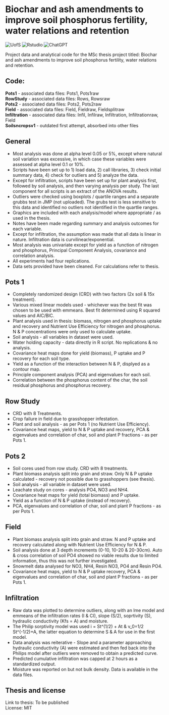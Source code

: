# Biochar and ash amendments to improve soil phosphorus fertility, water relations and retention

![UofS](https://github.com/AnelD13/BiocharAshAmendments_ImproveSoil_P_Fertility_WaterRelationsRetention/assets/126522316/8cc3b6ec-fb83-4fa2-857b-0d7f4737181b) ![Rstudio](https://github.com/AnelD13/BiocharAshAmendments_ImproveSoil_P_Fertility_WaterRelationsRetention/assets/126522316/87a73af9-27d4-4cf9-b235-9c382bfdb5b2)  ![ChatGPT](https://github.com/AnelD13/BiocharAshAmendments_ImproveSoil_P_Fertility_WaterRelationsRetention/assets/126522316/d5756f16-2ec1-4040-9996-73b01d7d576b)

Project data and analytical code for the MSc thesis project titled: Biochar and ash amendments to improve soil phosphorus fertility, water relations and retention.

## Code:
**Pots1** - associated data files: Pots1, Pots1raw  
**RowStudy** - associated data files: Rows, Rowsraw  
**Pots2** - associated data files: Pots2, Pots2raw  
**Field** - associated data files: Field, Fieldraw, Fieldsplitraw  
**Infiltration** - associated data files: Infil, Infilraw, Infiltration, Infiltrationraw, Field  
**Soilsncropsv1** - outdated first attempt, absorbed into other files  

## General
- Most analysis was done at alpha level 0.05 or 5%, except where natural soil variation was excessive, in which case these variables were assessed at alpha level 0.1 or 10%.
- Scripts have been set up to 1) load data, 2) call libraries, 3) check initial summary data, 4) check for outliers and 5) analyze the data.
- Except for infiltration, scripts have been set up for plant analysis first, followed by soil analysis, and then varying analysis per study. The last component for all scripts is an extract of the ANOVA results.
- Outliers were checked using boxplots / quartile ranges and a separate grubbs test in JMP (not uploaded). The grubs test is less sensitive to this data and identified no outliers not identified in the quartlie ranges.
- Graphics are included with each analysis/model where appropriate / as used in the thesis.
- Notes have been made regarding summary and analysis outcomes for each variable.
- Except for infiltration, the assumption was made that all data is linear in nature. Infiltration data is curvilinear/exponential.
- Most analysis was univariate except for yield as a function of nitrogen and phosphorus, Principal Component Analysis, covariance and correlation analysis.
- All experiments had four replications.
- Data sets provided have been cleaned. For calculations refer to thesis.

## Pots 1
- Completely randomized design (CRD) with two factors (2x soil & 15x treatment). 
- Various mixed linear models used - whichever was the best fit was chosen to be used with emmeans. Best fit determined using R squared values and AIC/BIC.
- Plant analysis used in thesis: biomass, nitrogen and phosphorus uptake and recovery and Nutrient Use Efficiency for nitrogen and phosphorus. N & P concentrations were only used to calculate uptake.
- Soil analysis - all variables in dataset were used.
- Water holding capacity - data directly in R script. No replications & no analysis.
- Covariance heat maps done for yield (biomass), P uptake and P recovery for each soil type.
- Yield as a function of the interaction between N & P, displyed as a contour map.
- Principle component analysis (PCA) and eigenvalues for each soil.
- Correlation between the phosphorus content of the char, the soil residual phosphorus and phosphorus recovery.

## Row Study
- CRD with 8 Treatments.
- Crop failure in field due to grasshopper infestation.
- Plant and soil analysis - as per Pots 1 (no Nutrient Use Efficiency).
- Covariance heat maps, yield to N & P uptake and recovery, PCA & eigenvalues and correlation of char, soil and plant P fractions - as per Pots 1.

## Pots 2
- Soil cores used from row study. CRD with 8 treatments.
- Plant biomass analysis split into grain and straw. Only N & P uptake calculated - recovery not possible due to grasshoppers (see thesis).
- Soil analysis - all variable in dataset were used.
- Leachate study on cores - analysis PO4, NO3 and NH4.
- Covariance heat maps for yield (total biomass) and P uptake.
- Yield as a function of N & P uptake (instead of recovery).
- PCA, eigenvalues and correlation of char, soil and plant P fractions - as per Pots 1.

## Field
- Plant biomass analysis split into grain and straw. N and P uptake and recovery calculated along with Nutrient Use Efficiency for N & P.
- Soil analysis done at 3 depth increments (0-10, 10-20 & 20-30cm). Auto & cross correlation of soil PO4 showed no viable results due to limited information, thus this was not further investigated.
- Snowmelt data analysed for NO3, NH4, Resin NO3, PO4 and Resin PO4.
- Covariance heat maps, yield to N & P uptake recovery, PCA & eigenvalues and correlation of char, soil and plant P fractions - as per Pots 1.

## Infiltration
- Raw data was plotted to determine outliers, along with an lme model and emmeans of the infiltration rates (I & CI), slope (S/2), soprtivity (S), hydraulic conductivity (Kfs = A) and moisture.
- The Philip sorptivity model was used i = St^(1/2) + At  &  v_0=1/2 St^(-1/2)+A, the latter equation to determine S & A for use in the first model.
- Data analysis was reiterative - Slope and a parameter approaching hydraulic conductivity (A) were estimated and then fed back into the Philips model after outliers were removed to obtain a predicted curve.
- Predicted cumulative infiltration was capped at 2 hours as a standardized output.
- Moisture was reported on but not bulk density. Data is available in the data files.

## Thesis and license
Link to thesis: To be published   
License: MIT
